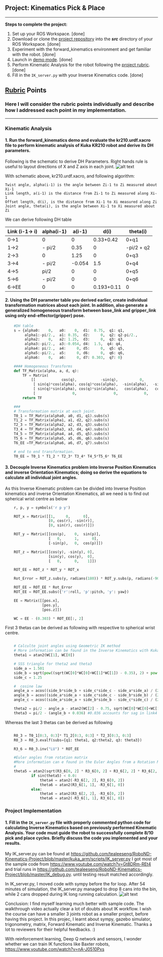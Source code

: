 ## Project: Kinematics Pick & Place

---


**Steps to complete the project:**  


1. Set up your ROS Workspace. [done]
2. Download or clone the [project repository](https://github.com/udacity/RoboND-Kinematics-Project) into the ***src*** directory of your ROS Workspace.  [done]
3. Experiment with the forward_kinematics environment and get familiar with the robot. [done]
4. Launch in [demo mode](https://classroom.udacity.com/nanodegrees/nd209/parts/7b2fd2d7-e181-401e-977a-6158c77bf816/modules/8855de3f-2897-46c3-a805-628b5ecf045b/lessons/91d017b1-4493-4522-ad52-04a74a01094c/concepts/ae64bb91-e8c4-44c9-adbe-798e8f688193). [done]
5. Perform Kinematic Analysis for the robot following the [project rubric](https://review.udacity.com/#!/rubrics/972/view). [done]
6. Fill in the `IK_server.py` with your Inverse Kinematics code. [done]


[//]: # (Image References)

[image1]: ./misc_images/Robo-DH.png
[image2]: ./misc_images/misc3.png
[image3]: ./misc_images/IK-8in.png

## [Rubric](https://review.udacity.com/#!/rubrics/972/view) Points
### Here I will consider the rubric points individually and describe how I addressed each point in my implementation.  

---

### Kinematic Analysis
#### 1. Run the forward_kinematics demo and evaluate the kr210.urdf.xacro file to perform kinematic analysis of Kuka KR210 robot and derive its DH parameters.

Following is the schematic to derive DH Parameters. Right hands rule is useful to layout directions of X and Z axis in each joint.
![alt text][image1]

With schematic above, kr210.urdf.xacro, and following algorithm:
```
Twist angle, alpha(i-1) is the angle between Zi-1 to Zi measured about Xi-1
Link length, a(i-1) is the distance from Zi-1 to Zi measured along Xi-1
Offset length, d(i), is the distance from Xi-1 to Xi measured along Zi
Joint angle, theta(i), is the angle between Xi-1 to Xi measured about Zi
```

We can derive following DH table

Link (i-1-> i) | alpha(i-1) | a(i-1) | d(i) | theta(i)
--- | --- | --- | --- | ---
0->1 | 0 | 0 | 0.33+0.42 | 0+q1
1->2 | - pi/2 | 0.35 | 0 | -pi/2 + q2
2->3 | 0 | 1.25 | 0 | 0+q3
3->4 | - pi/2 | -0.054 | 1.5 | 0+q4
4->5 |   pi/2 | 0 | 0 | 0+q5
5->6 | - pi/2 | 0 | 0 | 0+q6
6->EE | 0 | 0 | 0.193+0.11 | 0





#### 2. Using the DH parameter table you derived earlier, create individual transformation matrices about each joint. In addition, also generate a generalized homogeneous transform between base_link and gripper_link using only end-effector(gripper) pose.


```python
    #DH table
    s = {alpha0:    0,   a0:    0,  d1:  0.75,  q1: q1,
         alpha1:-pi/2.,  a1: 0.35,  d2:     0,  q2: q2-pi/2.,
         alpha2:    0,   a2: 1.25,  d3:     0,  q3: q3,
         alpha3:-pi/2.,  a3:-0.054, d4:  1.5,  q4: q4,
         alpha4: pi/2.,  a4:     0, d5:     0,  q5: q5,
         alpha5:-pi/2.,  a5:     0, d6:     0,  q6: q6,
         alpha6:    0,   a6:     0, d7: 0.303,  q7: 0}

    #### Homogeneous Transforms
    def TF_Matrix(alpha, a, d, q):
        TF = Matrix(
            [[            cos(q),           -sin(q),          0,                a],
             [ sin(q)*cos(alpha), cos(q)*cos(alpha),  -sin(alpha),  -sin(alpha)*d],
             [ sin(q)*sin(alpha), cos(q)*sin(alpha),   cos(alpha),   cos(alpha)*d],
             [                 0,                 0,            0,              1]])
        return TF

    ###
    # Transformation matrix at each joint.    
    T0_1 = TF_Matrix(alpha0, a0, d1, q1).subs(s)
    T1_2 = TF_Matrix(alpha1, a1, d2, q2).subs(s)
    T2_3 = TF_Matrix(alpha2, a2, d3, q3).subs(s)
    T3_4 = TF_Matrix(alpha3, a3, d4, q4).subs(s)
    T4_5 = TF_Matrix(alpha4, a4, d5, q5).subs(s)
    T5_6 = TF_Matrix(alpha5, a5, d6, q6).subs(s)
    T6_EE =TF_Matrix(alpha6, a6, d7, q7).subs(s)

    # end to end transformation.
    T0_EE = T0_1 * T1_2 * T2_3* T3_4* T4_5*T5_6* T6_EE

```


#### 3. Decouple Inverse Kinematics problem into Inverse Position Kinematics and inverse Orientation Kinematics; doing so derive the equations to calculate all individual joint angles.
As this Inverse Kinematic problem can be divided into Inverse Position kinematics and inverse Orientation Kinematics, 
all we need is to find out spherical wrist centre as below
```python
    r, p, y = symbols('r p y')

    ROT_x = Matrix([[1,     0,      0],
                    [0, cos(r), -sin(r)],
                    [0, sin(r), cos(r)]])

    ROT_y = Matrix([[cos(p),    0,  sin(p)],
                    [   0,      1,      0],
                    [-sin(p),   0,  cos(p)]])

    ROT_z = Matrix([[cos(y), -sin(y), 0],
                    [sin(y), cos(y),  0],
                    [   0,      0,    1]])

    ROT_EE = ROT_z * ROT_y * ROT_x

    Rot_Error = ROT_z.subs(y, radians(180)) * ROT_y.subs(p, radians(-90))

    ROT_EE = ROT_EE * Rot_Error
    ROT_EE = ROT_EE.subs({'r':roll, 'p':pitch, 'y': yaw})

    EE = Matrix([[pos.x],
                 [pos.y],
                 [pos.z]])

    WC = EE - (0.303) * ROT_EE[:, 2]
```

First 3 thetas can be derived as following with respective to spherical wrist centre.
```python

    # Calculte joint angles using Geometric IK method
    # More information can be found in the Inverse Kinematics with Kuka KR210
    theta1 = atan2(WC[1], WC[0])

    # SSS triangle for theta2 and theta3
    side_a = 1.501
    side_b = sqrt(pow((sqrt(WC[0]*WC[0]+WC[1]*WC[1]) - 0.35), 2) + pow((WC[2] -0.75),2))
    side_c = 1.25

    #  cosine law
    angle_a = acos((side_b*side_b + side_c*side_c - side_a*side_a) / (2*side_b*side_c))
    angle_b = acos((side_a*side_a + side_c*side_c - side_b*side_b) / (2*side_a*side_c))
    angle_c = acos((side_a*side_a + side_b*side_b - side_c*side_c) / (2*side_a*side_b))

    theta2 = pi/2 - angle_a - atan2(WC[2] - 0.75, sqrt(WC[0]*WC[0]+WC[1]*WC[1]) - 0.35)
    theta3 = pi/2 - (angle_b + 0.036) #0.036 accounts for sag in link4 of -0.054m


```

Whereas the last 3 thetas can be derived as following
```python

    R0_3 = T0_1[0:3, 0:3]* T1_2[0:3, 0:3] * T2_3[0:3, 0:3]
    R0_3 = R0_3.evalf(subs={q1: theta1, q2:theta2, q3: theta3})

    R3_6 = R0_3.inv("LU") * ROT_EE

    #Euler angles from rotation matrix
    #More information can e found in the Euler Angles from a Rotation Matrix section
    #
    theta5 = atan2(sqrt(R3_6[0, 2] * R3_6[0, 2] + R3_6[2, 2] * R3_6[2, 2]), R3_6[1, 2])
            if sin(theta5) < 0.0:
                theta4 = atan2(-R3_6[2, 2], R3_6[0, 2])
                theta6 = atan2(R3_6[1, 1], -R3_6[1, 0])
            else:
                theta4 = atan2(R3_6[2, 2], -R3_6[0, 2])
                theta6 = atan2(-R3_6[1, 1], R3_6[1, 0])

```


### Project Implementation

#### 1. Fill in the `IK_server.py` file with properly commented python code for calculating Inverse Kinematics based on previously performed Kinematic Analysis. Your code must guide the robot to successfully complete 8/10 pick and place cycles. Briefly discuss the code you implemented and your results. 

My IK_server.py can be found at https://github.com/tealeeseng/RoboND-Kinematics-Project/blob/master/kuka_arm/scripts/IK_server.py
I got most of the sample code from https://www.youtube.com/watch?v=Gt8DRm-REt4 and trial runs in https://github.com/tealeeseng/RoboND-Kinematics-Project/blob/master/IK_debug.py.
until testing result matched accordingly.

In IK_server.py, I moved code with sympy before the for loop. After 54 minutes of simulation, the IK_server.py managed to drop 8 cans into the bin, while 2 cans dropped during IK long running calculation.
![alt text][image3]

Conclusion: 
I find myself learning much better with sample code. The walkthrough video actually clear a lot of doubts about IK workflow. 
I wish the course can have a smaller 3 joints robot as a smaller project, before having this project.
In this projec, I learnt about sympy, gazebo simulator, trigonometry, matrix, Forward Kinematic and Inverse Kinematic. 
Thanks a lot to reviewers for their helpful feedbacks. :)

With reinforcement learning, Deep Q network and sensors, I wonder whether we can train IK functions like Baxter robots, https://www.youtube.com/watch?v=nA-J0510Pxs


